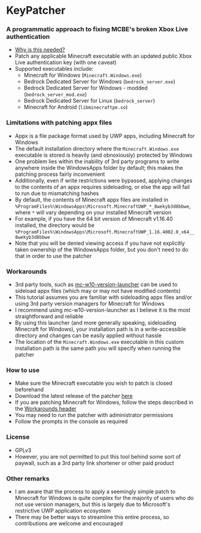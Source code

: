 # KeyPatcher

### A programmatic approach to fixing MCBE's broken Xbox Live authentication
- [Why is this needed?](https://blog.tobiasgrether.com/2023/08/23/how-microsoft-broke-minecraft.html)
- Patch any applicable Minecraft executable with an updated public Xbox Live authentication key (with one caveat)
- Supported executables include:
  - Minecraft for Windows (`Minecraft.Windows.exe`)
  - Bedrock Dedicated Server for Windows (`bedrock_server.exe`)
  - Bedrock Dedicated Server for Windows - modded (`bedrock_server_mod.exe`)
  - Bedrock Dedicated Server for Linux (`bedrock_server`)
  - Minecraft for Android (`libminecraftpe.so`)

### Limitations with patching appx files
- Appx is a file package format used by UWP apps, including Minecraft for Windows
- The default installation directory where the `Minecraft.Windows.exe` executable is stored is heavily (and obnoxiously) protected by Windows
- One problem lies within the inability of 3rd party programs to write anywhere inside the WindowsApps folder by default; this makes the patching process fairly inconvenient
- Additionally, even if write restrictions were bypassed, applying changes to the contents of an appx requires sideloading, or else the app will fail to run due to mismatching hashes
- By default, the contents of Minecraft appx files are installed in `%ProgramFiles%\WindowsApps\Microsoft.MinecraftUWP_*_8wekyb3d8bbwe`, where `*` will vary depending on your installed Minecraft version
- For example, if you have the 64 bit version of Minecraft v1.16.40 installed, the directory would be `%ProgramFiles%\WindowsApps\Microsoft.MinecraftUWP_1.16.4002.0_x64__8wekyb3d8bbwe`
- Note that you will be denied viewing access if you have not explicitly taken ownership of the WindowsApps folder, but you don't need to do that in order to use the patcher

### Workarounds
- 3rd party tools, such as [mc-w10-version-launcher](https://github.com/MCMrARM/mc-w10-version-launcher) can be used to sideload appx files (which may or may not have modified contents)
- This tutorial assumes you are familiar with sideloading appx files and/or using 3rd party version managers for Minecraft for Windows
- I recommend using mc-w10-version-launcher as I believe it is the most straightforward and reliable
- By using this launcher (and more generally speaking, sideloading Minecraft for Windows), your installation path is in a write-accessible directory and changes can be easily applied without hassle
- The location of the `Minecraft.Windows.exe` executable in this custom installation path is the same path you will specify when running the patcher

### How to use
- Make sure the Minecraft executable you wish to patch is closed beforehand
- Download the latest release of the patcher [here](https://github.com/ambiennt/KeyPatcher/releases/)
- If you are patching Minecraft for Windows, follow the steps described in the [Workarounds header](https://github.com/ambiennt/KeyPatcher#workarounds)
- You may need to run the patcher with administrator permissions
- Follow the prompts in the console as required

### License
- GPLv3
- However, you are not permitted to put this tool behind some sort of paywall, such as a 3rd party link shortener or other paid product

### Other remarks
- I am aware that the process to apply a seemingly simple patch to Minecraft for Windows is quite complex for the majority of users who do not use version managers, but this is largely due to Microsoft's restrictive UWP application ecosystem
- There may be better ways to streamline this entire process, so contributions are welcome and encouraged